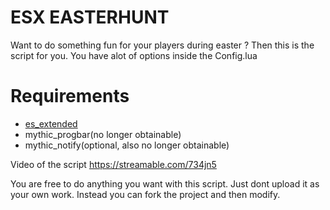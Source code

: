 # ESX EASTERHUNT
Want to do something fun for your players during easter ?
Then this is the script for you. You have alot of options inside the Config.lua

# Requirements
- [es_extended](https://github.com/ESX-Org/es_extended)
- mythic_progbar(no longer obtainable)
- mythic_notify(optional, also no longer obtainable)

Video of the script https://streamable.com/734jn5

You are free to do anything you want with this script. Just dont upload it as your own work.
Instead you can fork the project and then modify.
